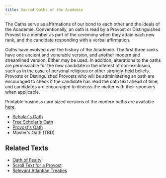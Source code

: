 ```yaml
---
title: Sacred Oaths of the Academie
---
```

The Oaths serve as affirmations of our bond to each other and the ideals of the Academie.  Conventionally, an oath is read by a Provost or Distinguished Provost to a member as part of the ceremony when they attain each new rank, and the candidate responding with a verbal affirmation.

Oaths have evolved over the history of the Academie.  The first three ranks have one ancient and venerable version, and another modern and streamlined version. Either may be used.  In addition, alterations to the oaths are permissiable for the new candidate in the interest of non-exclusion, such as in the case of personal religious or other strongly-held beliefs.  Provosts or Distinguished Provosts who will be administering an oath are encouraged to check if the candidate has read the oath text ahead of time, and candidates are encouraged to discuss the matter with their sponsors when applicable. 

Printable business card sized versions of the modern oaths are available [here](https://github.com/demoray/academie-de-espee/raw/master/oaths.pdf).

* [Scholar's Oath](scholar)
* [Free Scholar's Oath](free-scholar)
* [Provost's Oath](provost)
* Master's Oath (TBD)

## Related Texts
* [Oath of Fealty](fealty)
* [Scroll Text for a Provost](scroll-text)
* [Relevant Atlantian Treaties](treaties)
